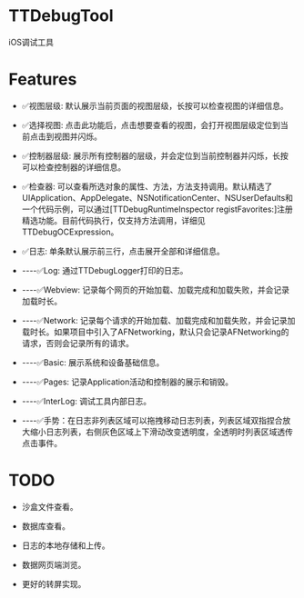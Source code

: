 # TTDebugTool
iOS调试工具

# Features

-  ✅视图层级: 默认展示当前页面的视图层级，长按可以检查视图的详细信息。

-  ✅选择视图: 点击此功能后，点击想要查看的视图，会打开视图层级定位到当前点击到视图并闪烁。

-  ✅控制器层级: 展示所有控制器的层级，并会定位到当前控制器并闪烁，长按可以检查控制器的详细信息。

-  ✅检查器: 可以查看所选对象的属性、方法，方法支持调用。默认精选了UIApplication、AppDelegate、NSNotificationCenter、NSUserDefaults和一个代码示例，可以通过[TTDebugRuntimeInspector registFavorites:]注册精选功能。目前代码执行，仅支持方法调用，详细见TTDebugOCExpression。

-  ✅日志: 单条默认展示前三行，点击展开全部和详细信息。

-  ----✅Log: 通过TTDebugLogger打印的日志。

-  ----✅Webview: 记录每个网页的开始加载、加载完成和加载失败，并会记录加载时长。

-  ----✅Network: 记录每个请求的开始加载、加载完成和加载失败，并会记录加载时长。如果项目中引入了AFNetworking，默认只会记录AFNetworking的请求，否则会记录所有的请求。

-  ----✅Basic: 展示系统和设备基础信息。

-  ----✅Pages: 记录Application活动和控制器的展示和销毁。

-  ----✅InterLog: 调试工具内部日志。

-  ----✅手势：在日志非列表区域可以拖拽移动日志列表，列表区域双指捏合放大缩小日志列表，右侧灰色区域上下滑动改变透明度，全透明时列表区域透传点击事件。

#  TODO

-  沙盒文件查看。

-  数据库查看。

-  日志的本地存储和上传。

-  数据网页端浏览。

-  更好的转屏实现。
